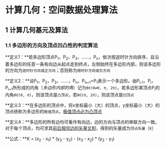 # 计算几何：空间数据处理算法
## 1 计算几何基元及算法

### 1.1 多边形的方向及顶点凹凸性的判定算法

**定义1：**若多边形顶点P<sub>1</sub>，P<sub>2</sub>，P<sub>3</sub>，......，P<sub>n</sub>，依次按逆时针方向排序，且沿着多边形的任意一条有向边从起点走到终点，左侧始终在多边形内部，则该多边形的方向为`逆时针方向或正方向`；否则称为`顺时针方向或负方向`

**定义2：**设P<sub>1</sub>，P<sub>2</sub>，P<sub>3</sub>，......，P<sub>n</sub>，P<sub>n+1</sub>=P<sub>1</sub>表示一个多边形。由P<sub>i-1</sub>，P<sub>i</sub>，P<sub>i+1</sub>所形成的内角（*多边形内部的角*）记为`θ∈(θ≠0, π, 2π)`，若多边形某顶点P<sub>i</sub>的内角`θ∈(0, π)`，则该顶点是`凸顶点`，若`θ∈(π, 2π)`，则该顶点是`凹顶点`

**定义3：**在多边形的顶点中，将x坐标最小（大）的顶点，y坐标最小（大）的顶点统称为多边形的`极值顶点`，<u>极值顶点必为凸顶点</u>

**定义4：**多边形的所有边均可看作有向边，边的方向与顶点的串联方向一致。对于每个顶点，均可求其<u>前后相邻边的矢量叉积</u>，得到的矢量成为`顶点矢量`（`K`）

**公式：**K = (x<sub>2</sub> - x<sub>1</sub>) * (y<sub>3</sub> - y<sub>2</sub>) - (x<sub>3</sub> - x<sub>2</sub>) * (y<sub>2</sub> - y<sub>1</sub>)

